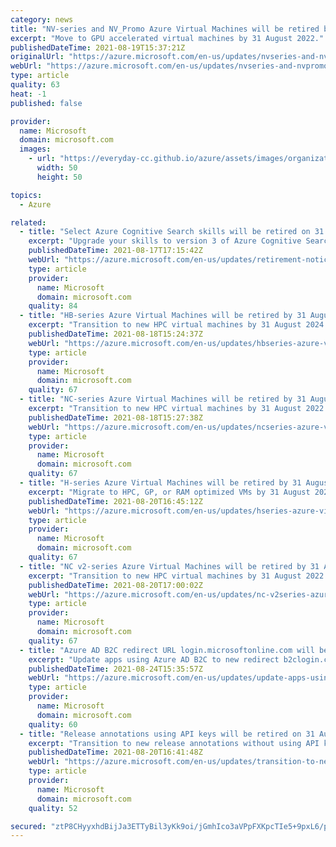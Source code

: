 ```yaml
---
category: news
title: "NV-series and NV_Promo Azure Virtual Machines will be retired by 31 August 2022"
excerpt: "Move to GPU accelerated virtual machines by 31 August 2022."
publishedDateTime: 2021-08-19T15:37:21Z
originalUrl: "https://azure.microsoft.com/en-us/updates/nvseries-and-nvpromo-azure-virtual-machines-will-be-retired-by-31-august-2022/"
webUrl: "https://azure.microsoft.com/en-us/updates/nvseries-and-nvpromo-azure-virtual-machines-will-be-retired-by-31-august-2022/"
type: article
quality: 63
heat: -1
published: false

provider:
  name: Microsoft
  domain: microsoft.com
  images:
    - url: "https://everyday-cc.github.io/azure/assets/images/organizations/microsoft.com-50x50.jpg"
      width: 50
      height: 50

topics:
  - Azure

related:
  - title: "Select Azure Cognitive Search skills will be retired on 31 August 2024"
    excerpt: "Upgrade your skills to version 3 of Azure Cognitive Search sentiment analysis and entity recognition skills."
    publishedDateTime: 2021-08-17T17:15:42Z
    webUrl: "https://azure.microsoft.com/en-us/updates/retirement-notice-select-azure-cognitive-search-skills-will-be-retired-on-31-august-2024/"
    type: article
    provider:
      name: Microsoft
      domain: microsoft.com
    quality: 84
  - title: "HB-series Azure Virtual Machines will be retired by 31 August 2024"
    excerpt: "Transition to new HPC virtual machines by 31 August 2024."
    publishedDateTime: 2021-08-18T15:24:37Z
    webUrl: "https://azure.microsoft.com/en-us/updates/hbseries-azure-virtual-machines-will-be-retired-by-31-august-2024/"
    type: article
    provider:
      name: Microsoft
      domain: microsoft.com
    quality: 67
  - title: "NC-series Azure Virtual Machines will be retired by 31 August 2022"
    excerpt: "Transition to new HPC virtual machines by 31 August 2022."
    publishedDateTime: 2021-08-18T15:27:38Z
    webUrl: "https://azure.microsoft.com/en-us/updates/ncseries-azure-virtual-machines-will-be-retired-by-31-august-2022/"
    type: article
    provider:
      name: Microsoft
      domain: microsoft.com
    quality: 67
  - title: "H-series Azure Virtual Machines will be retired by 31 August 2022"
    excerpt: "Migrate to HPC, GP, or RAM optimized VMs by 31 August 2022"
    publishedDateTime: 2021-08-20T16:45:12Z
    webUrl: "https://azure.microsoft.com/en-us/updates/hseries-azure-virtual-machines-will-be-retired-by-31-august-2022/"
    type: article
    provider:
      name: Microsoft
      domain: microsoft.com
    quality: 67
  - title: "NC v2-series Azure Virtual Machines will be retired by 31 August 2022 "
    excerpt: "Transition to new HPC virtual machines by 31 August 2022."
    publishedDateTime: 2021-08-20T17:00:02Z
    webUrl: "https://azure.microsoft.com/en-us/updates/nc-v2series-azure-virtual-machines-will-be-retired-by-31-august-2022/"
    type: article
    provider:
      name: Microsoft
      domain: microsoft.com
    quality: 67
  - title: "Azure AD B2C redirect URL login.microsoftonline.com will be retired on 31 August 2022"
    excerpt: "Update apps using Azure AD B2C to new redirect b2clogin.com. "
    publishedDateTime: 2021-08-24T15:35:57Z
    webUrl: "https://azure.microsoft.com/en-us/updates/update-apps-using-azure-ad-b2c-to-new-redirect-b2clogincom/"
    type: article
    provider:
      name: Microsoft
      domain: microsoft.com
    quality: 60
  - title: "Release annotations using API keys will be retired on 31 August 2024"
    excerpt: "Transition to new release annotations without using API keys in Application Insights."
    publishedDateTime: 2021-08-20T16:41:48Z
    webUrl: "https://azure.microsoft.com/en-us/updates/transition-to-new-release-annotations-in-application-insights/"
    type: article
    provider:
      name: Microsoft
      domain: microsoft.com
    quality: 52

secured: "ztP8CHyyxhdBijJa3ETTyBil3yKk9oi/jGmhIco3aVPpFXKpcTIe5+9pxL6/pe3AMR8wNRp2vFDgUn8qXpMWAfdV0VkR5/V179tjuDcSXXYzNey0/ELKtq9Z617pvgJZEiYsAAaNBUxtbLupE/vZLnXaADxZ/zT7ubEocgavwP/cSjuxVqlb/bONJSa0aO2mqRlbFZyZDHi2IH2YYiEq+BIRSc74av5vT9Fcik4pFMSZR9N1F1SgXZ7VtBTXgx9dQn4Hj0NiJTln8bNXGIbKwrMIw403AnSv+Q9tz/i+Z3zBM+uRYJ8HbTLLIipb+3Cg9V7QoSjaMVlPPS2Oj8JsQBhLpb31h+zrNYcIvSAjftI=;OvM/Rmeos/EmCAHeWfWULQ=="
---
```


